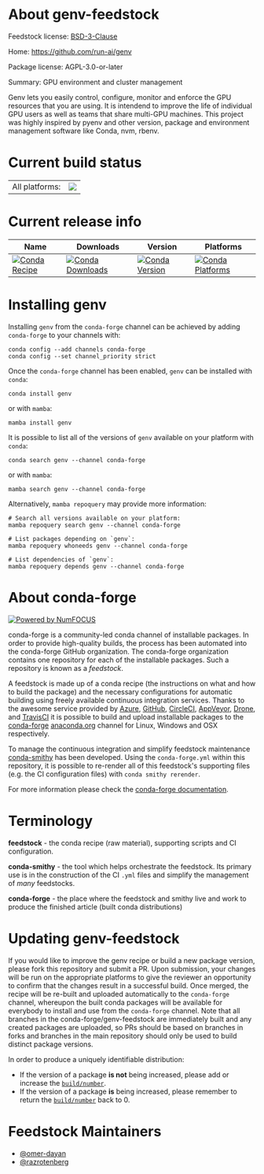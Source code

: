 About genv-feedstock
====================

Feedstock license: [BSD-3-Clause](https://github.com/conda-forge/genv-feedstock/blob/main/LICENSE.txt)

Home: https://github.com/run-ai/genv

Package license: AGPL-3.0-or-later

Summary: GPU environment and cluster management

Genv lets you easily control, configure, monitor and enforce the GPU resources that you are using.
It is intendend to improve the life of individual GPU users as well as teams that share multi-GPU machines.
This project was highly inspired by pyenv and other version, package and environment management software like Conda, nvm, rbenv.


Current build status
====================


<table><tr><td>All platforms:</td>
    <td>
      <a href="https://dev.azure.com/conda-forge/feedstock-builds/_build/latest?definitionId=18236&branchName=main">
        <img src="https://dev.azure.com/conda-forge/feedstock-builds/_apis/build/status/genv-feedstock?branchName=main">
      </a>
    </td>
  </tr>
</table>

Current release info
====================

| Name | Downloads | Version | Platforms |
| --- | --- | --- | --- |
| [![Conda Recipe](https://img.shields.io/badge/recipe-genv-green.svg)](https://anaconda.org/conda-forge/genv) | [![Conda Downloads](https://img.shields.io/conda/dn/conda-forge/genv.svg)](https://anaconda.org/conda-forge/genv) | [![Conda Version](https://img.shields.io/conda/vn/conda-forge/genv.svg)](https://anaconda.org/conda-forge/genv) | [![Conda Platforms](https://img.shields.io/conda/pn/conda-forge/genv.svg)](https://anaconda.org/conda-forge/genv) |

Installing genv
===============

Installing `genv` from the `conda-forge` channel can be achieved by adding `conda-forge` to your channels with:

```
conda config --add channels conda-forge
conda config --set channel_priority strict
```

Once the `conda-forge` channel has been enabled, `genv` can be installed with `conda`:

```
conda install genv
```

or with `mamba`:

```
mamba install genv
```

It is possible to list all of the versions of `genv` available on your platform with `conda`:

```
conda search genv --channel conda-forge
```

or with `mamba`:

```
mamba search genv --channel conda-forge
```

Alternatively, `mamba repoquery` may provide more information:

```
# Search all versions available on your platform:
mamba repoquery search genv --channel conda-forge

# List packages depending on `genv`:
mamba repoquery whoneeds genv --channel conda-forge

# List dependencies of `genv`:
mamba repoquery depends genv --channel conda-forge
```


About conda-forge
=================

[![Powered by
NumFOCUS](https://img.shields.io/badge/powered%20by-NumFOCUS-orange.svg?style=flat&colorA=E1523D&colorB=007D8A)](https://numfocus.org)

conda-forge is a community-led conda channel of installable packages.
In order to provide high-quality builds, the process has been automated into the
conda-forge GitHub organization. The conda-forge organization contains one repository
for each of the installable packages. Such a repository is known as a *feedstock*.

A feedstock is made up of a conda recipe (the instructions on what and how to build
the package) and the necessary configurations for automatic building using freely
available continuous integration services. Thanks to the awesome service provided by
[Azure](https://azure.microsoft.com/en-us/services/devops/), [GitHub](https://github.com/),
[CircleCI](https://circleci.com/), [AppVeyor](https://www.appveyor.com/),
[Drone](https://cloud.drone.io/welcome), and [TravisCI](https://travis-ci.com/)
it is possible to build and upload installable packages to the
[conda-forge](https://anaconda.org/conda-forge) [anaconda.org](https://anaconda.org/)
channel for Linux, Windows and OSX respectively.

To manage the continuous integration and simplify feedstock maintenance
[conda-smithy](https://github.com/conda-forge/conda-smithy) has been developed.
Using the ``conda-forge.yml`` within this repository, it is possible to re-render all of
this feedstock's supporting files (e.g. the CI configuration files) with ``conda smithy rerender``.

For more information please check the [conda-forge documentation](https://conda-forge.org/docs/).

Terminology
===========

**feedstock** - the conda recipe (raw material), supporting scripts and CI configuration.

**conda-smithy** - the tool which helps orchestrate the feedstock.
                   Its primary use is in the construction of the CI ``.yml`` files
                   and simplify the management of *many* feedstocks.

**conda-forge** - the place where the feedstock and smithy live and work to
                  produce the finished article (built conda distributions)


Updating genv-feedstock
=======================

If you would like to improve the genv recipe or build a new
package version, please fork this repository and submit a PR. Upon submission,
your changes will be run on the appropriate platforms to give the reviewer an
opportunity to confirm that the changes result in a successful build. Once
merged, the recipe will be re-built and uploaded automatically to the
`conda-forge` channel, whereupon the built conda packages will be available for
everybody to install and use from the `conda-forge` channel.
Note that all branches in the conda-forge/genv-feedstock are
immediately built and any created packages are uploaded, so PRs should be based
on branches in forks and branches in the main repository should only be used to
build distinct package versions.

In order to produce a uniquely identifiable distribution:
 * If the version of a package **is not** being increased, please add or increase
   the [``build/number``](https://docs.conda.io/projects/conda-build/en/latest/resources/define-metadata.html#build-number-and-string).
 * If the version of a package **is** being increased, please remember to return
   the [``build/number``](https://docs.conda.io/projects/conda-build/en/latest/resources/define-metadata.html#build-number-and-string)
   back to 0.

Feedstock Maintainers
=====================

* [@omer-dayan](https://github.com/omer-dayan/)
* [@razrotenberg](https://github.com/razrotenberg/)

